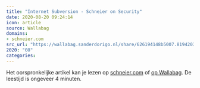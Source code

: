 ```yaml
---
title: "Internet Subversion - Schneier on Security"
date: 2020-08-20 09:24:14
icon: article
source: Wallabag
domains:
- schneier.com
src_url: "https://wallabag.sanderdorigo.nl/share/626194148b5007.81942036"
2020: "08"
categories:
---
```

Het oorspronkelijke artikel kan je lezen op [schneier.com](https://www.schneier.com/blog/archives/2014/05/internet_subver.html) of [op Wallabag](https://wallabag.sanderdorigo.nl/share/626194148b5007.81942036). De leestijd is ongeveer 4 minuten.